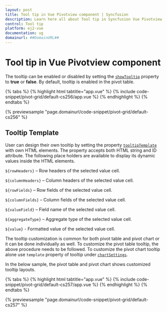```yaml
---
layout: post
title: Tool tip in Vue Pivotview component | Syncfusion
description: Learn here all about Tool tip in Syncfusion Vue Pivotview component of Syncfusion Essential JS 2 and more.
control: Tool tip 
platform: ej2-vue
documentation: ug
domainurl: ##DomainURL##
---
```


# Tool tip in Vue Pivotview component

The tooltip can be enabled or disabled by setting the [`showTooltip`](https://ej2.syncfusion.com/vue/documentation/api/pivotview/#showtooltip) property to **true** or **false**. By default, tooltip is enabled in the pivot table.

{% tabs %}
{% highlight html tabtitle="app.vue" %}
{% include code-snippet/pivot-grid/default-cs256/app.vue %}
{% endhighlight %}
{% endtabs %}
        
{% previewsample "page.domainurl/code-snippet/pivot-grid/default-cs256" %}

## Tooltip Template

User can design their own tooltip by setting the property [`tooltipTemplate`](https://ej2.syncfusion.com/vue/documentation/api/pivotview/#tooltiptemplate) with own HTML elements. The property accepts both HTML string and ID attribute. The following place holders are available to display its dynamic values inside the HTML elements.

`${rowHeaders}` – Row headers of the selected value cell.

`${columnHeaders}`  – Column headers of the selected value cell.

`${rowFields}` – Row fields of the selected value cell.

`${columnFields}` – Column fields of the selected value cell.

`${valueField}` – Field name of the selected value cell.

`${aggregateType}` – Aggregate type of the selected value cell.

`${value}` - Formatted value of the selected value cell.

The tooltip customization is common for both pivot table and pivot chart or it can be done individually as well. To customize the pivot table tooltip, the above procedure needs to be followed. To customize the pivot chart tooltip alone use `template` property of tooltip under [`chartSettings`](https://helpej2.syncfusion.com/vue/documentation/api/pivotview/#chartsettings).

In the below sample, the pivot table and pivot chart shows customized tooltip layouts.

{% tabs %}
{% highlight html tabtitle="app.vue" %}
{% include code-snippet/pivot-grid/default-cs257/app.vue %}
{% endhighlight %}
{% endtabs %}
        
{% previewsample "page.domainurl/code-snippet/pivot-grid/default-cs257" %}